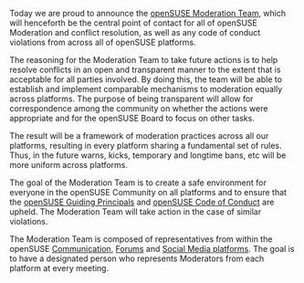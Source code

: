 Today we are proud to announce the [openSUSE Moderation Team](https://en.opensuse.org/Moderation), which will henceforth be the central point of contact for all of openSUSE Moderation and conflict resolution, as well as any code of conduct violations from across all of openSUSE platforms.

The reasoning for the Moderation Team to take future actions is to help resolve conflicts in an open and transparent manner to the extent that is acceptable for all parties involved. By doing this, the team will be able to establish and implement comparable mechanisms to moderation equally across platforms. The purpose of being transparent will allow for correspondence among the community on whether the actions were appropriate and for the openSUSE Board to focus on other tasks.

The result will be a framework of moderation practices across all our platforms, resulting in every platform sharing a fundamental set of rules. Thus, in the future warns, kicks, temporary and longtime bans, etc will be more uniform across platforms.

The goal of the Moderation Team is to create a safe environment for everyone in the openSUSE Community on all platforms and to ensure that the [openSUSE Guiding Principals](https://en.opensuse.org/openSUSE:Guiding_principles) and [openSUSE Code of Conduct](https://en.opensuse.org/Code_of_Conduct) are upheld. The Moderation Team will take action in the case of similar violations.

The Moderation Team is composed of representatives from within the openSUSE [Communication](https://en.opensuse.org/openSUSE:Communication_channels), [Forums](https://forums.opensuse.org/forum.php) and [Social Media platforms](https://en.opensuse.org/openSUSE:Social_media_contacts). The goal is to have a designated person who represents Moderators from each platform at every meeting. 
